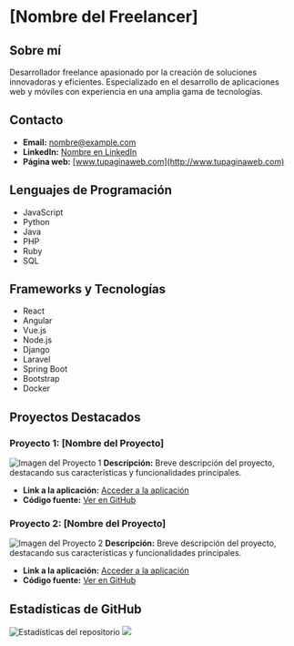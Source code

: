 # [Nombre del Freelancer]

## Sobre mí
Desarrollador freelance apasionado por la creación de soluciones innovadoras y eficientes. Especializado en el desarrollo de aplicaciones web y móviles con experiencia en una amplia gama de tecnologías.

## Contacto
- **Email:** nombre@example.com
- **LinkedIn:** [Nombre en LinkedIn](https://www.linkedin.com/in/nombre/)
- **Página web:** [www.tupaginaweb.com](http://www.tupaginaweb.com)

## Lenguajes de Programación
- JavaScript
- Python
- Java
- PHP
- Ruby
- SQL

## Frameworks y Tecnologías
- React
- Angular
- Vue.js
- Node.js
- Django
- Laravel
- Spring Boot
- Bootstrap
- Docker

## Proyectos Destacados

### Proyecto 1: [Nombre del Proyecto]
![Imagen del Proyecto 1](ruta/de/la/imagen1.png)
**Descripción:** Breve descripción del proyecto, destacando sus características y funcionalidades principales.
- **Link a la aplicación:** [Acceder a la aplicación](http://www.proyecto1.com)
- **Código fuente:** [Ver en GitHub](https://github.com/usuario/proyecto1)

### Proyecto 2: [Nombre del Proyecto]
![Imagen del Proyecto 2](ruta/de/la/imagen2.png)
**Descripción:** Breve descripción del proyecto, destacando sus características y funcionalidades principales.
- **Link a la aplicación:** [Acceder a la aplicación](http://www.proyecto2.com)
- **Código fuente:** [Ver en GitHub](https://github.com/usuario/proyecto2)

## Estadísticas de GitHub
![Estadísticas del repositorio](ruta/de/las/estadisticas.png)
![](./profile-3d-contrib/profile-git-block-animate.svg)


